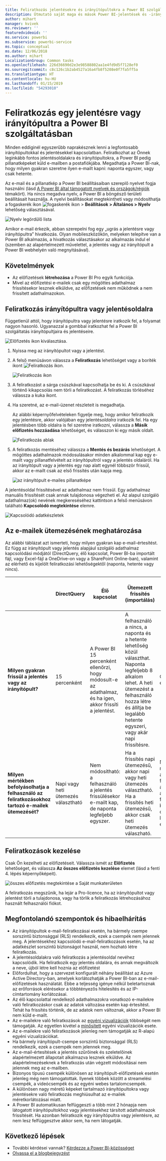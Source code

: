 ```yaml
---
title: Feliratkozás jelentésekre és irányítópultokra a Power BI szolgáltatásban
description: Útmutató saját maga és mások Power BI-jelentések és -irányítópultok pillanatképére való feliratkoztatásához.
author: mihart
manager: kvivek
ms.reviewer: ''
featuredvideoid: ''
ms.service: powerbi
ms.subservice: powerbi-service
ms.topic: conceptual
ms.date: 12/06/2018
ms.author: mihart
LocalizationGroup: Common tasks
ms.openlocfilehash: 226d36690d2e3e98588802aa1e4fd9d5f7128ef0
ms.sourcegitcommit: c8c126c1b2ab4527a16a4fb8f5208e0f7fa5ff5a
ms.translationtype: HT
ms.contentlocale: hu-HU
ms.lasthandoff: 01/15/2019
ms.locfileid: "54293010"
---
```

# <a name="subscribe-to-a-report-or-dashboard-in-power-bi-service"></a>Feliratkozás egy jelentésre vagy irányítópultra a Power BI szolgáltatásban 
Minden eddiginél egyszerűbb naprakésznek lenni a legfontosabb irányítópultokkal és jelentésekkel kapcsolatban. Feliratkozhat az Önnek leginkább fontos jelentésoldalakra és irányítópultokra, a Power BI pedig pillanatképeket küld e-mailben a postafiókjába. Megadhatja a Power BI-nak, hogy milyen gyakran szeretne ilyen e-mailt kapni: naponta egyszer, vagy csak hetente. 

Az e-mail és a pillanatkép a Power BI beállításaiban szereplő nyelvet fogja használni (lásd [A Power BI által támogatott nyelvek és országok/régiók](../supported-languages-countries-regions.md) témakört). Ha nincs megadva nyelv, a Power BI a böngésző területi beállításait használja. A nyelvi beállításokat megtekintheti vagy módosíthatja a fogaskerék ikon ![fogaskerék ikon](./media/end-user-subscribe/power-bi-settings-icon.png) > **Beállítások > Általános > Nyelv** lehetőség választásával. 

![Nyelv legördülő lista](./media/end-user-subscribe/power-bi-language.png)

Amikor e-mail érkezik, abban szerepelni fog egy „ugrás a jelentésre vagy irányítópultra” hivatkozás. Olyan mobileszközökön, melyeken telepítve van a Power BI alkalmazás, a hivatkozás választásakor az alkalmazás indul el (szemben az alapértelmezett művelettel, a jelentés vagy az irányítópult a Power BI webhelyén való megnyitásával).


## <a name="requirements"></a>Követelmények
- Az előfizetések **létrehozása** a Power BI Pro egyik funkciója. 
- Mivel az előfizetési e-mailek csak egy mögöttes adathalmaz frissítésekor lesznek elküldve, az előfizetések nem működnek a nem frissített adathalmazokon.

## <a name="subscribe-to-a-dashboard-or-a-report-page"></a>Feliratkozás irányítópultra vagy jelentésoldalra
Függetlenül attól, hogy irányítópultra vagy jelentésre iratkozik fel, a folyamat nagyon hasonló. Ugyanazzal a gombbal iratkozhat fel a Power BI szolgáltatás irányítópultjaira és jelentéseire.
 
![Előfizetés ikon kiválasztása](./media/end-user-subscribe/power-bi-subscribe-orientation.png).

1. Nyissa meg az irányítópultot vagy a jelentést.
2. A felső menüsávon válassza a **Feliratkozás** lehetőséget vagy a boríték ikont ![Feliratkozás ikon](./media/end-user-subscribe/power-bi-icon-envelope.png).
   
   ![Feliratkozás ikon](./media/end-user-subscribe/power-bi-subscribe-icon.png)

3. A feliratkozást a sárga csúszkával kapcsolhatja be és ki.  A csúszkával történő kikapcsolás nem törli a feliratkozást. A feliratkozás törléséhez válassza a kuka ikont.

4. Ha szeretné, az e-mail-üzenet részleteit is megadhatja. 

    Az alábbi képernyőfelvételeken figyelje meg, hogy amikor feliratkozik egy jelentésre, akkor valójában egy jelentés*oldalra* iratkozik fel.  Ha egy jelentésben több oldalra is fel szeretne iratkozni, válassza a **Másik előfizetés hozzáadása** lehetőséget, és válasszon ki egy másik oldalt. 
      
   ![Feliratkozás ablak](./media/end-user-subscribe/power-bi-emails.png)

5. A feliratkozás mentéséhez válassza a **Mentés és bezárás** lehetőséget. A mögöttes adathalmazok módosulásakor minden alkalommal kap egy e-mailt vagy pillanatfelvételt az irányítópultról vagy a jelentés oldaláról. Ha az irányítópult vagy a jelentés egy nap alatt egynél többször frissül, akkor az e-mailt csak az első frissítés után kapja meg.  
   
   ![az irányítópult e-mailes pillanatképe](./media/end-user-subscribe/power-bi-dashboard-email-new.jpg)
   
A jelentésoldal frissítésével az adathalmaz nem frissül. Egy adathalmaz manuális frissítését csak annak tulajdonosa végezheti el. Az alapul szolgáló adathalmaz(ok) nevének megkereséséhez kattintson a felső menüsávon található **Kapcsolódó megtekintése** elemre.
   
![Kapcsolódó adatkészletek](./media/end-user-subscribe/power-bi-view-related-screen.png)

## <a name="how-the-email-schedule-is-determined"></a>Az e-mailek ütemezésének meghatározása
Az alábbi táblázat azt ismerteti, hogy milyen gyakran kap e-mail-értesítést. Ez függ az irányítópult vagy jelentés alapjául szolgáló adathalmaz kapcsolódási módjától (DirectQuery, élő kapcsolat, Power BI-ba importált fájl, vagy Excel-fájl a OneDrive-on vagy a SharePoint Online-ban), valamint az elérhető és kijelölt feliratkozási lehetőségektől (naponta, hetente vagy nincs).

|  | **DirectQuery** | **Élő kapcsolat** | **Ütemezett frissítés (importálás)** | **Excel-fájl a OneDrive-on vagy a SharePoint Online-ban** |
| --- | --- | --- | --- | --- |
| **Milyen gyakran frissül a jelentés vagy az irányítópult?** |15 percenként |A Power BI 15 percenként ellenőrzi, hogy módosult-e az adathalmaz, és ha igen, akkor frissíti a jelentést. |A felhasználó a nincs, a naponta és a hetente lehetőség közül választhat. Naponta legfeljebb 8 alkalom lehet. A heti ütemezést a felhasználó hozza létre és állítja be legalább hetente egyszeri, vagy akár napi frissítésre. |Óránként egyszer |
| **Milyen mértékben befolyásolhatja a felhasználó az feliratkozásokhoz tartozó e-mailek ütemezését?** |Napi vagy heti ütemezés választható |Nem módosítható: a felhasználó a jelentés frissülésekor e-mailt kap, de naponta legfeljebb egyszer. |Ha a frissítés napi ütemezésű, akkor napi vagy heti ütemezés választható.  Ha a frissítés heti ütemezésű, akkor csak heti ütemezés válaszható. |Nem módosítható: a felhasználó az adathalmaz frissítésekor kap e-mailt, de naponta legfeljebb egyszer. |

## <a name="manage-your-subscriptions"></a>Feliratkozások kezelése
Csak Ön kezelheti az előfizetéseit. Válassza ismét az **Előfizetés** lehetőséget, és válassza **Az összes előfizetés kezelése** elemet (lásd a fenti 4. lépés képernyőképeit). 

![összes előfizetés megtekintése a Saját munkaterületen](./media/end-user-subscribe/power-bi-subscriptions.png)

A feliratkozás megszűnik, ha lejár a Pro-licence, ha az irányítópultot vagy jelentést törli a tulajdonosa, vagy ha törlik a feliratkozás létrehozásához használt felhasználói fiókot.

## <a name="considerations-and-troubleshooting"></a>Megfontolandó szempontok és hibaelhárítás
* Az irányítópultok e-mail-feliratkozásai esetén, ha bármely csempe sorszintű biztonsággal (RLS) rendelkezik, ezek a csempék nem jelennek meg.  A jelentésekhez kapcsolódó e-mail-feliratkozások esetén, ha az adatkészlet sorszintű biztonságot használ, nem hozható létre feliratkozás.
* A jelentésoldalakra való feliratkozás a jelentésoldal nevéhez kapcsolódik. Ha feliratkozik egy jelentés oldalára, és annak megváltozik a neve, újból létre kell hoznia az előfizetést
* Előfordulhat, hogy a szervezet konfigurált néhány beállítást az Azure Active Directory-ban, amelyek korlátozhatják a Power BI-ban az e-mail-előfizetések használatát.  Ebbe a teljesség igénye nélkül beletartoznak az erőforrások elérésekor a többtényezős hitelesítés és az IP-címtartomány korlátozásai.
* Az élő kapcsolattal rendelkező adathalmazokra vonatkozó e-mailekre való feliratkozáskor csak az adatok változása esetén kap értesítést. Tehát ha frissítés történik, de az adatok nem változnak, akkor a Power BI nem küld e-mailt.
* Az e-mailekre való feliratkozások az [egyéni vizualizációk](../power-bi-custom-visuals.md) többségét nem támogatják.  Az egyetlen kivétel a [minősített](../power-bi-custom-visuals-certified.md) egyéni vizualizációk esete.  
* Az e-mailekre való feliratkozások jelenleg nem támogatják az R-alapú egyéni vizualizációkat.  
* Ha bármely irányítópult-csempe sorszintű biztonsággal (RLS) rendelkezik, ezek a csempék nem jelennek meg.
* Az e-mail-értesítések a jelentés szűrőinek és szeletelőinek alapértelmezett állapotait alkalmazva lesznek elküldve. Az alapértelmezéseknek a feliratkozás után végzett módosításai nem jelennek meg az e-mailben.    
* Bizonyos típusú csempék különösen az irányítópult-előfizetések esetén jelenleg még nem támogatottak.  Ilyenek többek között a streamelési csempék, a videócsempék és az egyéni webes tartalomcsempék.     
* A különösen nagy méretű képeket tartalmazó irányítópultokra vagy jelentésekre való feliratkozás meghiúsulhat az e-mailek méretkorlátozásai miatt.    
* A Power BI automatikusan felfüggeszti a több mint 2 hónapja nem látogatott irányítópultokhoz vagy jelentésekhez társított adathalmazok frissítését.  Ha azonban feliratkozik egy irányítópultra vagy jelentésre, az nem lesz felfüggesztve akkor sem, ha nem látogatják.    

## <a name="next-steps"></a>Következő lépések
* További kérdései vannak? [Kérdezze a Power BI-közösséget](http://community.powerbi.com/)    
* [Olvassa el a blogbejegyzést](https://powerbi.microsoft.com/blog/introducing-dashboard-email-subscriptions-a-360-degree-view-of-your-business-in-your-inbox-every-day/)

